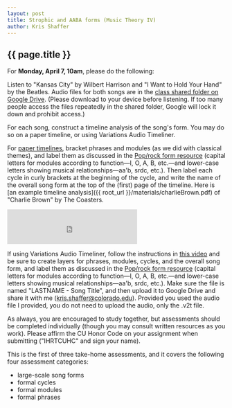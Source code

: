 ```yaml
---
layout: post
title: Strophic and AABA forms (Music Theory IV) 
author: Kris Shaffer
---
```


## {{ page.title }} ##

For **Monday, April 7, 10am**, please do the following:

Listen to "Kansas City" by Wilbert Harrison and "I Want to Hold Your Hand" by the Beatles. Audio files for both songs are in the [class shared folder on Google Drive](https://drive.google.com/a/colorado.edu/folderview?id=0B9o4hmKNoi6cVzE0N3hFNmlibUE&usp=sharing). (Please download to your device before listening. If too many people access the files repeatedly in the shared folder, Google will lock it down and prohibit access.)

For each song, construct a timeline analysis of the song's form. You may do so on a paper timeline, or using Variations Audio Timeliner.

For [paper timelines](http://courses.shaffermusic.com/materials/timeline-blank.pdf), bracket phrases and modules (as we did with classical themes), and label them as discussed in the [Pop/rock form resource](http://kris.shaffermusic.com/musicianship/popRockForm.html) (capital letters for modules according to function—I, O, A, B, etc.—and lower-case letters showing musical relationships—aa'b, srdc, etc.). Then label each cycle in curly brackets at the beginning of the cycle, and write the name of the overall song form at the top of the (first) page of the timeline. Here is [an example timeline analysis]({{ root_url }}/materials/charlieBrown.pdf) of "Charlie Brown" by The Coasters.

<iframe src="https://embed.spotify.com/?uri=spotify:track:6IZ8Yy58OhCOAizaGWNsTg" width="300" height="80" frameborder="0" allowtransparency="true"></iframe>

If using Variations Audio Timeliner, follow the instructions in [this video](http://kris.shaffermusic.com/musicianship/VAT.html) and be sure to create layers for phrases, modules, cycles, and the overall song form, and label them as discussed in the [Pop/rock form resource](http://kris.shaffermusic.com/musicianship/popRockForm.html) (capital letters for modules according to function—I, O, A, B, etc.—and lower-case letters showing musical relationships—aa'b, srdc, etc.). Make sure the file is named "LASTNAME - Song Title", and then upload it to Google Drive and share it with me (kris.shaffer@colorado.edu). Provided you used the audio file I provided, you do not need to upload the audio, only the .v2t file.

As always, you are encouraged to study together, but assessments should be completed individually (though you may consult written resources as you work). Please affirm the CU Honor Code on your assignment when submitting ("IHRTCUHC" and sign your name).

This is the first of three take-home assessments, and it covers the following four assessment categories:

- large-scale song forms  
- formal cycles  
- formal modules  
- formal phrases